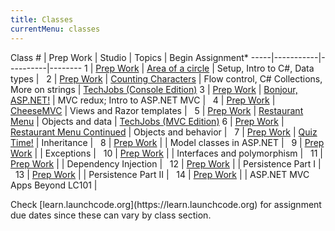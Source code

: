 ```yaml
---
title: Classes
currentMenu: classes
---
```


Class # | Prep Work | Studio | Topics | Begin Assignment\*
-----|-----------|----------|--------
1 | [Prep Work](../class-prep/1/) | [Area of a circle](../studios/area/) | Setup, Intro to C#, Data types | &nbsp;
2 | [Prep Work](../class-prep/2/) | [Counting Characters](../studios/counting-characters/) | Flow control, C# Collections, More on strings | [TechJobs (Console Edition)](../assignments/techjobs-console/)
3 | [Prep Work](../class-prep/3/) | [Bonjour, ASP.NET!](../studios/bonjour-asp-net/) | MVC redux; Intro to ASP.NET MVC | &nbsp;
4 | [Prep Work](../class-prep/4/) | [CheeseMVC](../studios/cheese-mvc/) | Views and Razor templates | &nbsp;
5 | [Prep Work](../class-prep/5/) | [Restaurant Menu](../studios/restaurant-menu/) | Objects and data | [TechJobs (MVC Edition)](../assignments/techjobs-mvc/)
6 | [Prep Work](../class-prep/6/) | [Restaurant Menu Continued](../studios/restaurant-menu-continued/) | Objects and behavior | &nbsp;
7 | [Prep Work](../class-prep/7/) | [Quiz Time!](../studios/quiz-time/) | Inheritance | &nbsp;
8 | [Prep Work](../class-prep/8/) | | Model classes in ASP.NET | &nbsp;
9 | [Prep Work](../class-prep/9/) | | Exceptions | &nbsp;
10 | [Prep Work](../class-prep/10/) | | Interfaces and polymorphism | &nbsp;
11 | [Prep Work](../class-prep/11/) | | Dependency Injection | &nbsp;
12 | [Prep Work](../class-prep/12/) | | Persistence Part I | &nbsp;
13 | [Prep Work](../class-prep/13/) | | Persistence Part II | &nbsp;
14 | [Prep Work](../class-prep/14/) | | ASP.NET MVC Apps Beyond LC101 | &nbsp;

<aside class="aside-note" markdown="1">
Check [learn.launchcode.org](https://learn.launchcode.org) for assignment due dates since these can vary by class section.
</aside>
